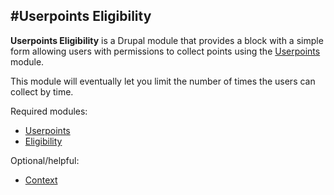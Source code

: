 #Userpoints Eligibility
----------

**Userpoints Eligibility** is a Drupal module that provides a block with a simple form allowing users with permissions to collect points using the  [Userpoints](http://drupal.org/project/userpoints) module.

This module will eventually let you limit the number of times the users can collect by time.

Required modules:

* [Userpoints](http://drupal.org/project/userpoints)
* [Eligibility](https://github.com/mpezzi/eligibility)

Optional/helpful:

* [Context](http://drupal.org/project/context)
